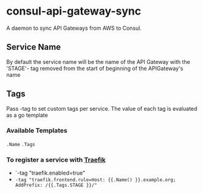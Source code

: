 # consul-api-gateway-sync
A daemon to sync API Gateways from AWS to Consul.

## Service Name
By default the service name will be the name of the API Gateway with the
'STAGE'- tag removed from the start of beginning of the APIGateway's name

## Tags

Pass -tag to set custom tags per service. The value of each tag is evaluated as a go template

### Available Templates
`.Name`
`.Tags`

### To register a service with [Traefik][traefik]
* `-tag "traefik.enabled=true"
* `-tag "traefik.frontend.rule=Host: {{.Name() }}.example.org; AddPrefix: /{{.Tags.STAGE }}/"`

[traefik]: https://traefik.io
